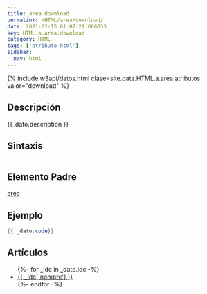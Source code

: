 ```yaml
---
title: area.download
permalink: /HTML/area/download/
date: 2021-02-15 01:07:21.066033
key: HTML.a.area.download
category: HTML
tags: ['atributo html']
sidebar: 
  nav: html
---
```


{% include w3api/datos.html clase=site.data.HTML.a.area.atributos valor="download" %}

## Descripción
{{_dato.description }}

## Sintaxis
~~~html
~~~

## Elemento Padre
[area](/HTML/area/)

## Ejemplo
~~~java
{{ _dato.code}}
~~~

## Artículos
<ul>
{%- for _ldc in _dato.ldc -%}
   <li>
       <a href="{{_ldc['url'] }}">{{ _ldc['nombre'] }}</a>
   </li>
{%- endfor -%}
</ul>
